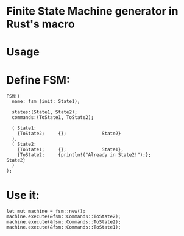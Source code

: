 # Finite State Machine generator in Rust's macro

# Usage

# Define FSM:

    FSM!(
      name: fsm (init: State1);
    
      states:(State1, State2);
      commands:(ToState1, ToState2);

      ( State1:
        {ToState2;     {};             State2}
      ),
      ( State2:
        {ToState1;     {};             State1},
        {ToState2;     {println!("Already in State2!");};             State2}
      )
    );

# Use it:

    let mut machine = fsm::new();
    machine.execute(&fsm::Commands::ToState2);
    machine.execute(&fsm::Commands::ToState2);
    machine.execute(&fsm::Commands::ToState1);
